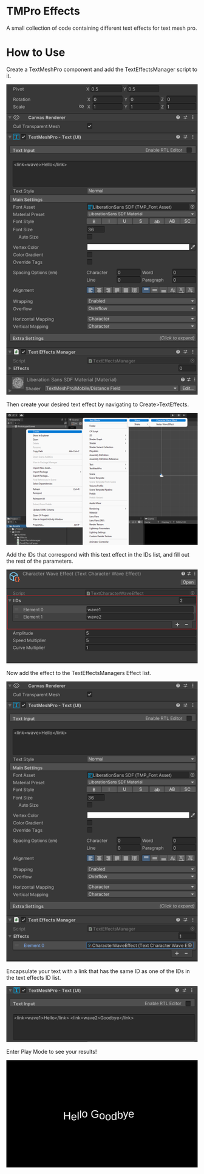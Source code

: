 # TMPro Effects
A small collection of code containing different text effects for text mesh pro.

# How to Use

Create a TextMeshPro component and add the TextEffectsManager script to it.

![Text Effects Manager](Images/texteffectsmanager.png)

Then create your desired text effect by navigating to Create>TextEffects.

![Navigation](Images/navigation.png)

Add the IDs that correspond with this text effect in the IDs list, and fill out the rest of the parameters.

![ID](Images/id.png)

Now add the effect to the TextEffectsManagers Effect list.

![Add Effect](Images/effectadded.png)

Encapsulate your text with a link that has the same ID as one of the IDs in the text effects ID list.

![Encapsulate Text](Images/textencapsulated.png)

Enter Play Mode to see your results!

![Result](Images/result.gif)
